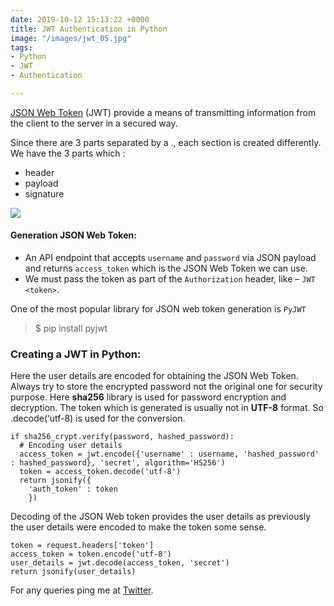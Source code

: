 ```yaml
---
date: 2019-10-12 15:13:22 +0000
title: JWT Authentication in Python
image: "/images/jwt_05.jpg"
tags:
- Python
- JWT
- Authentication

---
```

[JSON Web Token](https://jwt.io/) (JWT) provide a means of transmitting information from the client to the server in a secured way.

<!-- excerpt -->

Since there are 3 parts separated by a ., each section is created differently. We have the 3 parts which :

* header
* payload
* signature

![](/images/jwt.jpg)

#### Generation JSON Web Token:

* An API endpoint that accepts `username` and `password` via JSON payload and returns `access_token` which is the JSON Web Token we can use.
* We must pass the token as part of the `Authorization` header, like – `JWT <token>`.

One of the most popular library for JSON web token generation is `PyJWT`

> $ pip install pyjwt

### Creating a JWT in Python:

Here the user details are encoded for obtaining the JSON Web Token. Always try to store the encrypted password not the original one for security purpose. Here **sha256** library is used for password encryption and decryption. The token which is generated is usually not in **UTF-8** format. So .decode(‘utf-8) is used for the conversion.

    if sha256_crypt.verify(password, hashed_password):
      # Encoding user details
      access_token = jwt.encode({'username' : username, 'hashed_password' : hashed_password}, 'secret', algorithm='HS256')
      token = access_token.decode('utf-8')
      return jsonify({
        'auth_token' : token
        })

Decoding of the JSON Web token provides the user details as previously the user details were encoded to make the token some sense.

    token = request.headers['token']
    access_token = token.encode('utf-8')
    user_details = jwt.decode(access_token, 'secret')
    return jsonify(user_details)

For any queries ping me at [Twitter](https://twitter.com/vigneshwar1998).